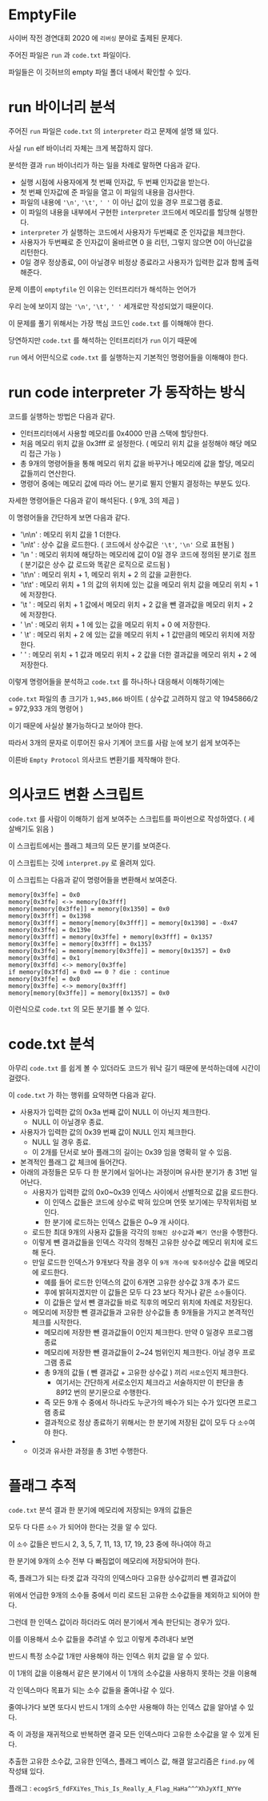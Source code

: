 # EmptyFile
사이버 작전 경연대회 2020 에 `리버싱` 분야로 출제된 문제다.

주어진 파일은 `run` 과 `code.txt` 파일이다.

파일들은 이 깃허브의 empty 파일 폴더 내에서 확인할 수 있다.

# run 바이너리 분석
주어진 `run` 파일은 `code.txt` 의 `interpreter` 라고 문제에 설명 돼 있다.

사실 `run` elf 바이너리 자체는 크게 복잡하지 않다.

분석한 결과 `run` 바이너리가 하는 일을 차례로 말하면 다음과 같다.

- 실행 시점에 사용자에게 첫 번째 인자값, 두 번째 인자값을 받는다.
- 첫 번째 인자값에 준 파일을 열고 이 파일의 내용을 검사한다.
- 파일의 내용에 `'\n'`, `'\t'`, `' '` 이 아닌 값이 있을 경우 프로그램 종료.
- 이 파일의 내용을 내부에서 구현한 `interpreter` 코드에서 메모리를 할당해 실행한다.
- `interpreter` 가 실행하는 코드에서 사용자가 두번째로 준 인자값을 체크한다.
- 사용자가 두번째로 준 인자값이 올바르면 0 을 리턴, 그렇지 않으면 0이 아닌값을 리턴한다.
- 0일 경우 정상종료, 0이 아닐경우 비정상 종료라고 사용자가 입력한 값과 함께 출력해준다.

문제 이름이 `emptyfile` 인 이유는 인터프리터가 해석하는 언어가 

우리 눈에 보이지 않는 `'\n'`, `'\t'`, `' '` 세개로만 작성되었기 때문이다.

이 문제를 풀기 위해서는 가장 핵심 코드인 `code.txt` 를 이해해야 한다.

당연하지만 `code.txt` 를 해석하는 인터프리터가 `run` 이기 때문에

`run` 에서 어떤식으로 `code.txt` 를 실행하는지 기본적인 명령어들을 이해해야 한다.

# run code interpreter 가 동작하는 방식
코드를 실행하는 방법은 다음과 같다.
- 인터프리터에서 사용할 메모리를 0x4000 만큼 스택에 할당한다.
- 처음 메모리 위치 값을 0x3fff 로 설정한다. ( 메모리 위치 값을 설정해야 해당 메모리 접근 가능 )
- 총 9개의 명령어들을 통해 메모리 위치 값을 바꾸거나 메모리에 값을 할당, 메모리 값들끼리 연산한다.
- 명령어 중에는 메모리 값에 따라 어느 분기로 뛸지 안뛸지 결정하는 부분도 있다.

자세한 명령어들은 다음과 같이 해석된다. ( 9개, 3의 제곱 )

이 명령어들을 간단하게 보면 다음과 같다.
- '\n\n' : 메모리 위치 값을 1 더한다.
- '\n\t' : 상수 값을 로드한다. ( 코드에서 상수값은 `'\t'`, `'\n'` 으로 표현됨 )
- '\n ' : 메모리 위치에 해당하는 메모리에 값이 0일 경우 코드에 정의된 분기로 점프 ( 분기값은 상수 값 로드와 똑같은 로직으로 로드됨 )
- '\t\n' : 메모리 위치 + 1, 메모리 위치 + 2 의 값을 교환한다.
- '\t\t' : 메모리 위치 + 1 의 값의 위치에 있는 값을 메모리 위치 값을 메모리 위치 + 1 에 저장한다.
- '\t ' : 메모리 위치 + 1 값에서 메모리 위치 + 2 값을 뺀 결과값을 메모리 위치 + 2 에 저장한다.
- ' \n' : 메모리 위치 + 1 에 있는 값을 메모리 위치 + 0 에 저장한다.
- ' \t' : 메모리 위치 + 2 에 있는 값을 메모리 위치 + 1 값만큼의 메모리 위치에 저장한다.
- '  ' : 메모리 위치 + 1 값과 메모리 위치 + 2 값을 더한 결과값을 메모리 위치 + 2 에 저장한다.

이렇게 명령어들을 분석하고 `code.txt` 를 하나하나 대응해서 이해하기에는

`code.txt` 파일의 총 크기가 `1,945,866` 바이트 ( 상수값 고려하지 않고 약 1945866/2 = 972,933 개의 명령어 )

이기 때문에 사실상 불가능하다고 보아야 한다.

따라서 3개의 문자로 이루어진 유사 기계어 코드를 사람 눈에 보기 쉽게 보여주는

이른바 `Empty Protocol` 의사코드 변환기를 제작해야 한다.

# 의사코드 변환 스크립트
`code.txt` 를 사람이 이해하기 쉽게 보여주는 스크립트를 파이썬으로 작성하였다. ( 세 살배기도 읽음 )

이 스크립트에서는 플래그 체크의 모든 분기를 보여준다.

이 스크립트는 깃에 `interpret.py` 로 올려져 있다.

이 스크립트는 다음과 같이 명령어들을 변환해서 보여준다.
```
memory[0x3ffe] = 0x0
memory[0x3ffe] <-> memory[0x3fff]
memory[memory[0x3ffe]] = memory[0x1350] = 0x0
memory[0x3fff] = 0x1398
memory[0x3fff] = memory[memory[0x3fff]] = memory[0x1398] = -0x47
memory[0x3ffe] = 0x139e
memory[0x3fff] = memory[0x3ffe] + memory[0x3fff] = 0x1357
memory[0x3ffe] = memory[0x3fff] = 0x1357
memory[0x3ffe] = memory[memory[0x3ffe]] = memory[0x1357] = 0x0
memory[0x3ffd] = 0x1
memory[0x3ffd] <-> memory[0x3ffe]
if memory[0x3ffd] = 0x0 == 0 ? die : continue
memory[0x3ffe] = 0x0
memory[0x3ffe] <-> memory[0x3fff]
memory[memory[0x3ffe]] = memory[0x1357] = 0x0
```
이런식으로 `code.txt` 의 모든 분기를 볼 수 있다.

# code.txt 분석
아무리 `code.txt` 를 쉽게 볼 수 있더라도 코드가 워낙 길기 때문에 분석하는데에 시간이 걸렸다.

이 `code.txt` 가 하는 행위를 요약하면 다음과 같다.
- 사용자가 입력한 값의 0x3a 번째 값이 NULL 이 아닌지 체크한다.
    - NULL 이 아닐경우 종료.
- 사용자가 입력한 값의 0x39 번째 값이 NULL 인지 체크한다.
    - NULL 일 경우 종료.
    - 이 2개를 단서로 보아 플래그의 길이는 0x39 임을 명확히 알 수 있음.
- 본격적인 플래그 값 체크에 들어간다.
- 아래의 과정들은 모두 다 한 분기에서 일어나는 과정이며 유사한 분기가 총 31번 일어난다.
    - 사용자가 입력한 값의 0x0~0x39 인덱스 사이에서 선별적으로 값을 로드한다.
        - 이 인덱스 값들은 코드에 상수로 박혀 있으며 언뜻 보기에는 무작위처럼 보인다.
        - 한 분기에 로드하는 인덱스 값들은 0~9 개 사이다.
    - 로드한 최대 9개의 사용자 값들을 각각의 `정해진 상수값`과 `빼기 연산`을 수행한다.
    - 이렇게 뺀 결과값들을 인덱스 각각의 정해진 고유한 상수값 메모리 위치에 로드해 둔다.
    - 만일 로드한 인덱스가 9개보다 작을 경우 이 `9개 개수에 맞추어`상수 값을 메모리에 로드한다.
        - 예를 들어 로드한 인덱스의 값이 6개면 고유한 상수값 3개 추가 로드
        - 후에 밝혀지겠지만 이 값들은 모두 다 23 보다 작거나 같은 `소수`들이다.
        - 이 값들은 앞서 뺀 결과값들 바로 직후의 메모리 위치에 차례로 저장된다.
    - 메모리에 저장한 뺀 결과값들과 고유한 상수값들 총 9개들을 가지고 본격적인 체크를 시작한다.
        - 메모리에 저장한 뺀 결과값들이 0인지 체크한다. 만약 0 일경우 프로그램 종료
        - 메모리에 저장한 뺀 결과값들이 2~24 범위인지 체크한다. 아닐 경우 프로그램 종료
        - 총 9개의 값들 ( 뺀 결과값 + 고유한 상수값 ) 끼리 `서로소`인지 체크한다.
            - 여기서는 간단하게 서로소인지 체크라고 서술하지만 이 판단을 총 8*9*12 번의 분기문으로 수행한다.
        - 즉 모든 9개 수 중에서 하나라도 누군가의 배수가 되는 수가 있다면 프로그램 종료
        - 결과적으로 정상 종료하기 위해서는 한 분기에 저장된 값이 모두 다 `소수`여야 한다.
-   - 이것과 유사한 과정을 총 31번 수행한다.

# 플래그 추적
`code.txt` 분석 결과 한 분기에 메모리에 저장되는 9개의 값들은 

모두 다 다른 `소수` 가 되어야 한다는 것을 알 수 있다.

이 `소수` 값들은 반드시 2, 3, 5, 7, 11, 13, 17, 19, 23 중에 하나여야 하고 

한 분기에 9개의 소수 전부 다 빠짐없이 메모리에 저장되어야 한다.

즉, 플래그가 되는 타겟 값과 각각의 인덱스마다 고유한 상수값끼리 뺀 결과값이 

위에서 언급한 9개의 소수들 중에서 미리 로드된 고유한 소수값들을 제외하고 되어야 한다.

그런데 한 인덱스 값이라 하더라도 여러 분기에서 계속 판단되는 경우가 있다.

이를 이용해서 소수 값들을 추려낼 수 있고 이렇게 추려내다 보면

반드시 특정 소수값 1개만 사용해야 하는 인덱스 위치 값을 알 수 있다.

이 1개의 값을 이용해서 같은 분기에서 이 1개의 소수값을 사용하지 못하는 것을 이용해

각 인덱스마다 목표가 되는 소수 값들을 줄여나갈 수 있다.

줄여나가다 보면 또다시 반드시 1개의 소수만 사용해야 하는 인덱스 값을 알아낼 수 있다.

즉 이 과정을 재귀적으로 반복하면 결국 모든 인덱스마다 고유한 소수값을 알 수 있게 된다.

추출한 고유한 소수값, 고유한 인덱스, 플래그 베이스 값, 해결 알고리즘은 `find.py` 에 작성돼 있다.

플래그 : `ecogSrS_fdFXiYes_This_Is_Really_A_Flag_HaHa^^^XhJyXfI_NYYe`
